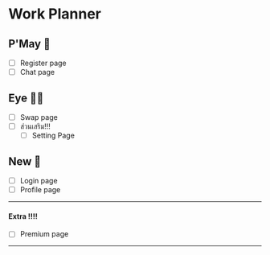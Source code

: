 # Work Planner 

## P'May  :woman:
   - [ ] Register page
   - [ ] Chat page

## Eye  :red_haired_woman:	
  - [ ] Swap page
  - [ ] ส่วนเสริม!!!   
    - [ ] Setting Page
    
## New  :bearded_person:
  - [ ] Login page  
  - [ ] Profile page 
  
---
#### Extra :bangbang::bangbang:
- [ ]  Premium page 
---
